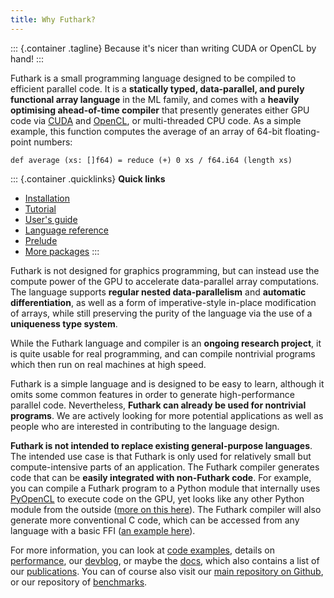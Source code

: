 ```yaml
---
title: Why Futhark?
---
```


::: {.container .tagline}
Because it\'s nicer than writing CUDA or OpenCL by hand!
:::

Futhark is a small programming language designed to be compiled to
efficient parallel code. It is a **statically typed, data-parallel, and
purely functional array language** in the ML family, and comes with a
**heavily optimising ahead-of-time compiler** that presently generates
either GPU code via [CUDA](https://developer.nvidia.com/about-cuda) and
[OpenCL](https://en.wikipedia.org/wiki/OpenCL), or multi-threaded CPU
code. As a simple example, this function computes the average of an
array of 64-bit floating-point numbers:

```Futhark
def average (xs: []f64) = reduce (+) 0 xs / f64.i64 (length xs)
```

::: {.container .quicklinks}
**Quick links**

-   [Installation](https://futhark.readthedocs.io/en/stable/installation.html)
-   [Tutorial](http://futhark-book.readthedocs.io/en/latest/)
-   [User\'s guide](https://futhark.readthedocs.io/en/stable)
-   [Language
    reference](https://futhark.readthedocs.io/en/stable/language-reference.html)
-   [Prelude](https://futhark-lang.org/docs/prelude)
-   [More packages](https://futhark-lang.org/pkgs/)
:::

Futhark is not designed for graphics programming, but can instead use
the compute power of the GPU to accelerate data-parallel array
computations. The language supports **regular nested
data-parallelism** and **automatic differentiation**, as well as a
form of imperative-style in-place modification of arrays, while still
preserving the purity of the language via the use of a **uniqueness
type system**.

While the Futhark language and compiler is an **ongoing research
project**, it is quite usable for real programming, and can compile
nontrivial programs which then run on real machines at high speed.

Futhark is a simple language and is designed to be easy to learn,
although it omits some common features in order to generate
high-performance parallel code. Nevertheless, **Futhark can already be
used for nontrivial programs**. We are actively looking for more
potential applications as well as people who are interested in
contributing to the language design.

**Futhark is not intended to replace existing general-purpose
languages**. The intended use case is that Futhark is only used for
relatively small but compute-intensive parts of an application. The
Futhark compiler generates code that can be **easily integrated with
non-Futhark code**. For example, you can compile a Futhark program to a
Python module that internally uses
[PyOpenCL](https://mathema.tician.de/software/pyopencl/) to execute code
on the GPU, yet looks like any other Python module from the outside
([more on this here](/blog/2016-04-15-futhark-and-pyopencl.html)). The
Futhark compiler will also generate more conventional C code, which can
be accessed from any language with a basic FFI ([an example
here](/blog/2017-09-26-calling-futhark-from-c-and-haskell.html)).

For more information, you can look at [code examples](/examples.html),
details on [performance](/performance.html), our [devblog](/blog.html),
or maybe the [docs](/docs.html), which also contains a list of our
[publications](/publications.html). You can of course also visit our
[main repository on Github](https://github.com/diku-dk/futhark), or our
repository of
[benchmarks](https://github.com/diku-dk/futhark-benchmarks).
